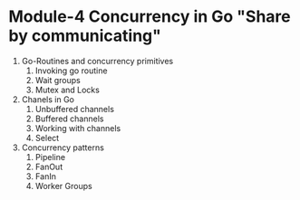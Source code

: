 # Module-4 Concurrency in Go "Share by communicating"
1. Go-Routines and concurrency primitives
    1. Invoking go routine
    2. Wait groups
    3. Mutex and Locks
2. Chanels in Go
    1. Unbuffered channels
    2. Buffered channels
    3. Working with channels
    4. Select
3. Concurrency patterns
    1. Pipeline
    2. FanOut
    3. FanIn
    4. Worker Groups